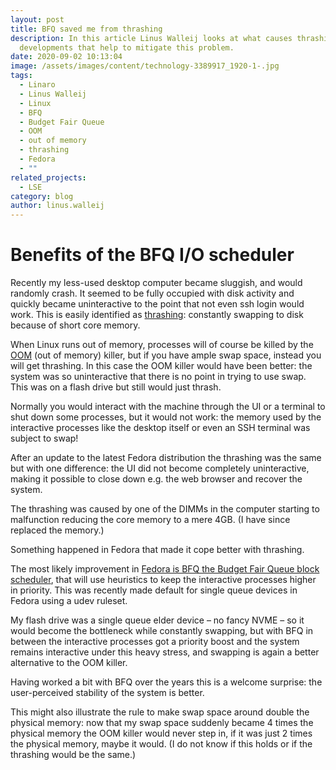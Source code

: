 ```yaml
---
layout: post
title: BFQ saved me from thrashing
description: In this article Linus Walleij looks at what causes thrashing and
  developments that help to mitigate this problem.
date: 2020-09-02 10:13:04
image: /assets/images/content/technology-3389917_1920-1-.jpg
tags:
  - Linaro
  - Linus Walleij
  - Linux
  - BFQ
  - Budget Fair Queue
  - OOM
  - out of memory
  - thrashing
  - Fedora
  - ""
related_projects:
  - LSE
category: blog
author: linus.walleij
---
```


# Benefits of the BFQ I/O scheduler

Recently my less-used desktop computer became sluggish, and would randomly crash. It seemed to be fully occupied with disk activity and quickly became uninteractive to the point that not even ssh login would work. This is easily identified as [thrashing](<https://en.wikipedia.org/wiki/Thrashing_(computer_science)>): constantly swapping to disk because of short core memory.

When Linux runs out of memory, processes will of course be killed by the [OOM](https://en.wikipedia.org/wiki/Out_of_memory) (out of memory) killer, but if you have ample swap space, instead you will get thrashing. In this case the OOM killer would have been better: the system was so uninteractive that there is no point in trying to use swap. This was on a flash drive but still would just thrash.

Normally you would interact with the machine through the UI or a terminal to shut down some processes, but it would not work: the memory used by the interactive processes like the desktop itself or even an SSH terminal was subject to swap!

After an update to the latest Fedora distribution the thrashing was the same but with one difference: the UI did not become completely uninteractive, making it possible to close down e.g. the web browser and recover the system.

The thrashing was caused by one of the DIMMs in the computer starting to malfunction reducing the core memory to a mere 4GB. (I have since replaced the memory.)

Something happened in Fedora that made it cope better with thrashing.

The most likely improvement in [Fedora is BFQ the Budget Fair Queue block scheduler](https://www.youtube.com/watch?v=l7j1AqTZKG4), that will use heuristics to keep the interactive processes higher in priority. This was recently made default for single queue devices in Fedora using a udev ruleset.

My flash drive was a single queue elder device – no fancy NVME – so it would become the bottleneck while constantly swapping, but with BFQ in between the interactive processes got a priority boost and the system remains interactive under this heavy stress, and swapping is again a better alternative to the OOM killer.

Having worked a bit with BFQ over the years this is a welcome surprise: the user-perceived stability of the system is better.

This might also illustrate the rule to make swap space around double the physical memory: now that my swap space suddenly became 4 times the physical memory the OOM killer would never step in, if it was just 2 times the physical memory, maybe it would. (I do not know if this holds or if the thrashing would be the same.)
